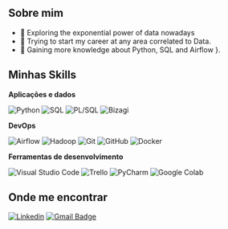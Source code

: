 ## Sobre mim
- 🤔 Exploring the exponential power of data nowadays
- 💼 Trying to start my career at any area correlated to Data.
- 🌱 Gaining more knowledge about Python, SQL and Airflow }.

## Minhas Skills

**Aplicações e dados**

![Python](https://img.shields.io/badge/-Python-333333?style=flat&logo=python)
![SQL](https://img.shields.io/badge/-SQL-333333?style=flat&logo=oracle&logoColor=red)
![PL/SQL](https://img.shields.io/badge/-PL%2FSQL-333333?style=flat&logo=oracle)
![Bizagi](https://img.shields.io/badge/-Bizagi-333333?style=flat)

**DevOps** 

![Airflow](https://img.shields.io/badge/-Airflow-333333?style=flat&logo=apache-airflow)
![Hadoop](https://img.shields.io/badge/-Hadoop-333333?style=flat&logo=apache-hadoop)
![Git](https://img.shields.io/badge/-Git-333333?style=flat&logo=git)
![GitHub](https://img.shields.io/badge/-GitHub-333333?style=flat&logo=github)
![Docker](https://img.shields.io/badge/-Docker-333333?style=flat&logo=docker)

**Ferramentas de desenvolvimento**

![Visual Studio Code](https://img.shields.io/badge/-Visual%20Studio%20Code-333333?style=flat&logo=visual-studio-code&logoColor=007ACC)
![Trello](https://img.shields.io/badge/-Trello-333333?style=flat&logo=trello&logoColor=007ACC)
![PyCharm](https://img.shields.io/badge/-PyCharm-333333?style=flat&logo=pycharm&logoColor=35b54b)
![Google Colab](https://img.shields.io/badge/-Google%20Colab-333333?style=flat&logo=google-colab&logoColor=F9AB00)


## Onde me encontrar

[![Linkedin](https://img.shields.io/badge/-LinkedIn-blue?style=flat-square&logo=Linkedin&logoColor=white&link=https://www.linkedin.com/in/victor-novaes-225bb52b6)](https://www.linkedin.com/in/victor-novaes-225bb52b6)
[![Gmail Badge](https://img.shields.io/badge/-vg.novaes@hotmail.com-006bed?style=flat-square&logo=Gmail&logoColor=white&link=mailto:vg.novaes@hotmail.com)](mailto:vg.novaes@hotmail.com)
